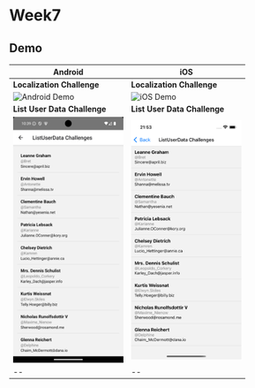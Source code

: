 # Week7

## Demo

| Android                                                                                     | iOS                                                                                     |
| ------------------------------------------------------------------------------------------- | --------------------------------------------------------------------------------------- |
| **Localization Challenge**                                                                  | **Localization Challenge**                                                              |
| <img src="./assets/demo/loacle_challenge_and.gif" alt="Android Demo" width="200" />         | <img src="./assets/demo/loacle_challenge_ios.gif" alt="iOS Demo" width="200" />         |
| **List User Data Challenge**                                                                | **List User Data Challenge**                                                            |
| <img src="./assets/demo/list_user_data_challenge_and.png" alt="Android Demo" width="200" /> | <img src="./assets/demo/list_user_data_challenge_ios.png" alt="iOS Demo" width="200" /> |
| --                                                                                          | --                                                                                      |
